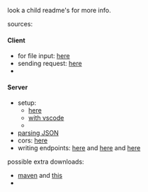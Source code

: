 look a child readme's for more info.

sources:
#### Client
- for file input: [here](https://www.w3schools.com/tags/tag_input.asp)
- sending request: [here](https://developer.mozilla.org/en-US/docs/Web/API/Fetch_API/Using_Fetch)
- 

#### Server
- setup:
    - [here](https://spring.io/guides/tutorials/rest/)
    - [with vscode](https://code.visualstudio.com/docs/java/java-spring-boot#:~:text=Create%20the%20project&text=To%20install%2C%20launch%20VS%20Code,and%20then%20follow%20the%20wizard.)
    - 
- [parsing JSON](https://stackoverflow.com/questions/29313687/trying-to-use-spring-boot-rest-to-read-json-string-from-post)
- cors: [here](https://spring.io/guides/gs/rest-service-cors/)
- writing endpoints: [here](https://www.kindsonthegenius.com/spring-boot/12-spring-boot-write-post-methods/) and [here](https://code.visualstudio.com/docs/java/java-webapp) and [here](https://spring.io/guides/gs/rest-service/)

possible extra downloads:
- [maven](https://maven.apache.org/install) and [this](https://maven.apache.org/download.cgi)
- 
